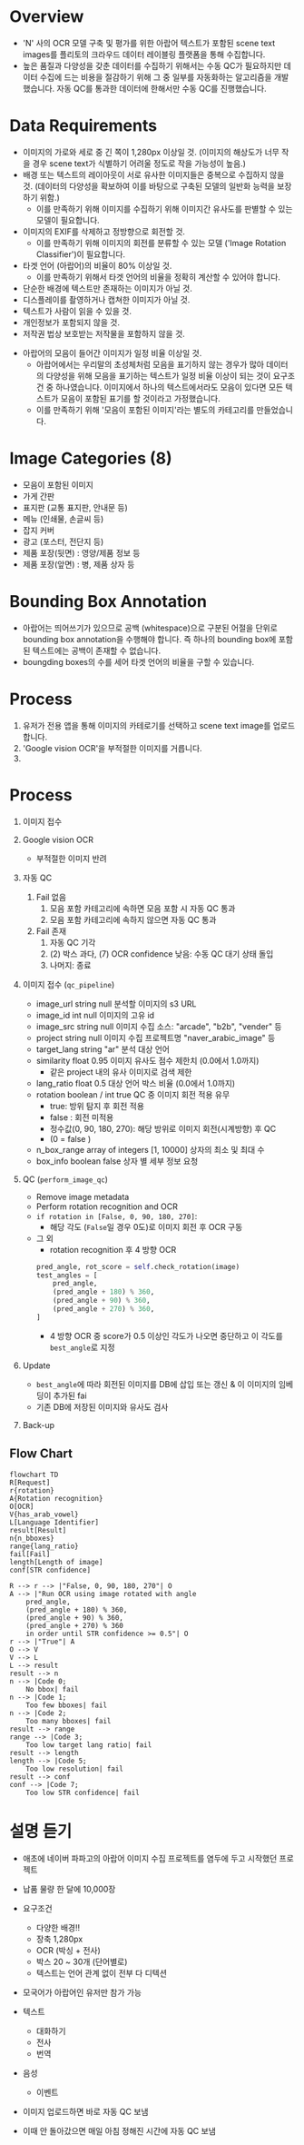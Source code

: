 # Overview
- 'N' 사의 OCR 모델 구축 및 평가를 위한 아랍어 텍스트가 포함된 scene text images를 플리토의 크라우드 데이터 레이블링 플랫폼을 통해 수집합니다.
- 높은 품질과 다양성을 갖춘 데이터를 수집하기 위해서는 수동 QC가 필요하지만 데이터 수집에 드는 비용을 절감하기 위해 그 중 일부를 자동화하는 알고리즘을 개발했습니다. 자동 QC를 통과한 데이터에 한해서만 수동 QC를 진행했습니다.

# Data Requirements
- 이미지의 가로와 세로 중 긴 쪽이 1,280px 이상일 것. (이미지의 해상도가 너무 작을 경우 scene text가 식별하기 어려울 정도로 작을 가능성이 높음.)
- 배경 또는 텍스트의 레이아웃이 서로 유사한 이미지들은 중복으로 수집하지 않을 것. (데이터의 다양성을 확보하여 이를 바탕으로 구축된 모델의 일반화 능력을 보장하기 위함.)
    - 이를 만족하기 위해 이미지를 수집하기 위해 이미지간 유사도를 판별할 수 있는 모델이 필요합니다.
- 이미지의 EXIF를 삭제하고 정방향으로 회전할 것.
    - 이를 만족하기 위해 이미지의 회전를 분류할 수 있는 모델 ('Image Rotation Classifier')이 필요합니다.
- 타겟 언어 (아랍어)의 비율이 80% 이상일 것.
    - 이를 만족하기 위해서 타겟 언어의 비율을 정확히 계산할 수 있어야 합니다.
- 단순한 배경에 텍스트만 존재하는 이미지가 아닐 것.
- 디스플레이를 촬영하거나 캡쳐한 이미지가 아닐 것.
- 텍스트가 사람이 읽을 수 있을 것.
- 개인정보가 포함되지 않을 것.
- 저작권 법상 보호받는 저작물을 포함하지 않을 것.
<!-- - 바운딩 박스의 개수와 일정 범위에 들어올 것
- 각 카테고리에 맞는 이미지일 것
- 모음 포함? -->
- 아랍어의 모음이 들어간 이미지가 일정 비율 이상일 것.
    - 아랍어에서는 우리말의 초성체처럼 모음을 표기하지 않는 경우가 많아 데이터의 다양성을 위해 모음을 표기하는 텍스트가 일정 비율 이상이 되는 것이 요구조건 중 하나였습니다. 이미지에서 하나의 텍스트에서라도 모음이 있다면 모든 텍스트가 모음이 포함된 표기를 할 것이라고 가정했습니다.
    - 이를 만족하기 위해 '모음이 포함된 이미지'라는 별도의 카테고리를 만들었습니다.

# Image Categories (8)
- 모음이 포함된 이미지
- 가게 간판
- 표지판 (교통 표지판, 안내문 등)
- 메뉴 (인쇄물, 손글씨 등)
- 잡지 커버
- 광고 (포스터, 전단지 등)
- 제품 포장(뒷면) : 영양/제품 정보 등
- 제품 포장(앞면) : 병, 제품 상자 등

# Bounding Box Annotation
- 아랍어는 띄어쓰기가 있으므로 공백 (whitespace)으로 구분된 어절을 단위로 bounding box annotation을 수행해야 합니다. 즉 하나의 bounding box에 포함된 텍스트에는 공백이 존재할 수 없습니다.
- boungding boxes의 수를 세어 타겟 언어의 비율을 구할 수 있습니다.

# Process
1. 유저가 전용 앱을 통해 이미지의 카테로기를 선택하고 scene text image를 업로드합니다.
2. 'Google vision OCR'을 부적절한 이미지를 거릅니다.
3. 


# Process
1. 이미지 접수
2. Google vision OCR
    - 부적절한 이미지 반려
3. 자동 QC
    1. Fail 없음
        1. 모음 포함 카테고리에 속하면 모음 포함 시 자동 QC 통과
        2. 모음 포함 카테고리에 속하지 않으면 자동 QC 통과
    2. Fail 존재
        1. 자동 QC 기각
        2. (2) 박스 과다, (7) OCR confidence 낮음: 수동 QC 대기 상태 돌입
        3. 나머지: 종료

1. 이미지 접수 (`qc_pipeline`)
    - image_url	string	null	분석할 이미지의 s3 URL
    - image_id	int	null	이미지의 고유 id
    - image_src	string	null	이미지 수집 소스: "arcade", "b2b", "vender" 등
    - project	string	null	이미지 수집 프로젝트명 "naver_arabic_image" 등
    - target_lang	string	"ar"	분석 대상 언어
    - similarity	float	0.95	이미지 유사도 점수 제한치 (0.0에서 1.0까지)
        - 같은 project 내의 유사 이미지로 검색 제한
    - lang_ratio	float	0.5	대상 언어 박스 비율 (0.0에서 1.0까지)
    - rotation	boolean / int	true	QC 중 이미지 회전 적용 유무
        - true: 방위 탐지 후 회전 적용
        - false  : 회전 미적용
        - 정수값(0, 90, 180, 270): 해당 방위로 이미지 회전(시계방향) 후 QC
        - (0 = false )
    - n_box_range	array of integers	[1, 10000]	상자의 최소 및 최대 수
    - box_info	boolean	false	상자 별 세부 정보 요청
1. QC (`perform_image_qc`)
    - Remove image metadata
    - Perform rotation recognition and OCR
    - `if rotation in [False, 0, 90, 180, 270]`:
        - 해당 각도 (`False`일 경우 0도)로 이미지 회전 후 OCR 구동
    - 그 외
        - rotation recognition 후 4 방향 OCR
        ```python
        pred_angle, rot_score = self.check_rotation(image)
        test_angles = [
            pred_angle,
            (pred_angle + 180) % 360,
            (pred_angle + 90) % 360,
            (pred_angle + 270) % 360,
        ]
        ```
        - 4 방향 OCR 중 score가 0.5 이상인 각도가 나오면 중단하고 이 각도를 `best_angle`로 지정
1. Update
    - `best_angle`에 따라 회전된 이미지를 DB에 삽입 또는 갱신 & 이 이미지의 임베딩이 추가된 fai
    - 기존 DB에 저장된 이미지와 유사도 검사
1. Back-up
## Flow Chart
```mermaid
flowchart TD
R[Request]
r{rotation}
A{Rotation recognition}
O[OCR]
V{has_arab_vowel}
L[Language Identifier]
result[Result]
n{n_bboxes}
range{lang_ratio}
fail[Fail]
length[Length of image]
conf[STR confidence]

R --> r --> |"False, 0, 90, 180, 270"| O
A --> |"Run OCR using image rotated with angle
    pred_angle,
    (pred_angle + 180) % 360,
    (pred_angle + 90) % 360,
    (pred_angle + 270) % 360
    in order until STR confidence >= 0.5"| O
r --> |"True"| A
O --> V
V --> L
L --> result
result --> n
n --> |Code 0;
    No bbox| fail
n --> |Code 1;
    Too few bboxes| fail
n --> |Code 2;
    Too many bboxes| fail
result --> range
range --> |Code 3;
    Too low target lang ratio| fail
result --> length
length --> |Code 5;
    Too low resolution| fail
result --> conf
conf --> |Code 7;
    Too low STR confidence| fail
```

# 설명 듣기
- 애초에 네이버 파파고의 아랍어 이미지 수집 프로젝트를 염두에 두고 시작했던 프로젝트
- 납품 물량 한 달에 10,000장
- 요구조건
    - 다양한 배경!!
    - 장축 1,280px
    - OCR (박싱 + 전사)
    - 박스 20 ~ 30개 (단어별로)
    - 텍스트는 언어 관계 없이 전부 다 디텍션
    <!-- - 타겟 언어 외는 돈 케어로 전사 -->
    <!-- - 개인정보, 저작권 -->
- 모국어가 아랍어인 유저만 참가 가능

- 텍스트
    - 대화하기
    - 전사
    - 번역
- 음성
    - 이벤트

- 이미지 업로드하면 바로 자동 QC 보냄
- 이때 안 돌아갔으면 매일 아침 정해진 시간에 자동 QC 보냄
